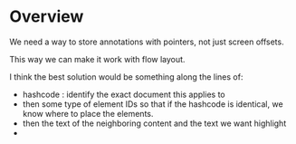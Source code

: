 # Overview

We need a way to store annotations with pointers, not just screen offsets.

This way we can make it work with flow layout.

I think the best solution would be something along the lines of:

- hashcode : identify the exact document this applies to
- then some type of element IDs so that if the hashcode is identical, we know
  where to place the elements.
- then the text of the neighboring content and the text we want highlight
-
